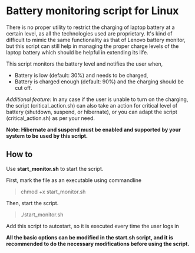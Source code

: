 # Battery monitoring script for Linux

There is no proper utility to restrict the charging of laptop battery at a certain level, as all the technologies used are proprietary. It's kind of difficult to mimic the same functionality as that of Lenovo battery monitor, but this script can still help in managing the proper charge levels of the laptop battery which should be helpful in extending its life.

This script monitors the battery level and notifies the user when,
* Battery is low (default: 30%) and needs to be charged,
* Battery is charged enough (default: 90%) and the charging should be cut off.

*Additional feature:*
In any case if the user is unable to turn on the charging, the script (critical_action.sh) can also take an action for critical level of battery (shutdown, suspend, or hibernate), or you can adapt the script (critical_action.sh) as per your need.

**Note: Hibernate and suspend must be enabled and supported by your system to be used by this script.**

## How to
Use **start_monitor.sh** to start the script.

First, mark the file as an executable using commandline
> chmod +x start_monitor.sh

Then, start the script.
> ./start_monitor.sh

Add this script to autostart, so it is executed every time the user logs in

**All the basic options can be modified in the start.sh script, and it is recommended to do the necessary modifications before using the script.**
